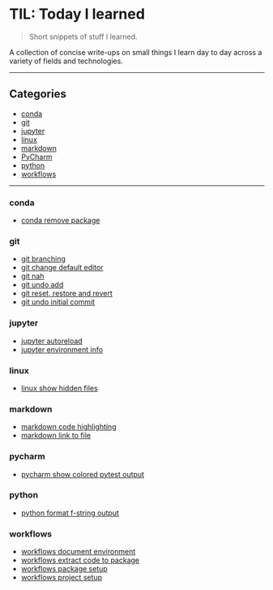 # TIL: Today I learned

> Short snippets of stuff I learned.

A collection of concise write-ups on small things I learn day to day across a
variety of fields and technologies.

---

## Categories
* [conda](conda)
* [git](git)
* [jupyter](jupyter)
* [linux](linux)
* [markdown](markdown)
* [PyCharm](pycharm)
* [python](python)
* [workflows](workflows)



---

### conda
- [conda remove package](conda/conda_remove_package.md)


### git
- [git branching](git/git_branching.md)
- [git change default editor](git/git_change_editor.md)
- [git nah](git/git_nah.md)
- [git undo add](git/git_undo_add.md)
- [git reset, restore and revert](git/git_reset_restore_revert.md)
- [git undo initial commit](git/git_undo_initial_commit.md)


### jupyter
- [jupyter autoreload](jupyter/jupyter_autoreload.md)
- [jupyter environment info](jupyter/jupyter_environment_info.md)


### linux
- [linux show hidden files](linux/linux_show_hidden_files.md)


### markdown
- [markdown code highlighting](markdown/markdown_code.md)
- [markdown link to file](markdown/markdown_link_to_file.md)


### pycharm
- [pycharm show colored pytest output](pycharm/pycharm_colored_output.md)


### python
- [python format f-string output](python/python_format_f_string.md)


### workflows
- [workflows document environment](workflows/workflows_document_environment.md)
- [workflows extract code to package](workflows/workflows_extract_code_to_package.md)
- [workflows package setup](workflows/workflows_package_setup.md)
- [workflows project setup](workflows/workflows_project_setup.md)


